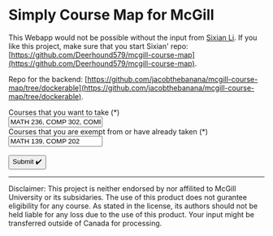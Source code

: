 # Simply Course Map for McGill
This Webapp would not be possible without the input from [Sixian Li](https://github.com/Deerhound579). If you like this project, make sure that you start Sixian' repo: [https://github.com/Deerhound579/mcgill-course-map](https://github.com/Deerhound579/mcgill-course-map).

Repo for the backend: [https://github.com/jacobthebanana/mcgill-course-map/tree/dockerable](https://github.com/jacobthebanana/mcgill-course-map/tree/dockerable).

<html>
    <body>
        <form action="https://course-map.api.tianshome.com/" target="_blank" name="form" id="form1" method="get">
            <label for="courses">Courses that you want to take (*)</label><br>
            <input type="text" id="courses" name="courses" value="MATH 236, COMP 302, COMP 350"><br>
            <label for="courses_excluded">Courses that you are exempt from or have already taken (*)</label><br>
            <input type="text" id="courses_excluded" name="courses_excluded" value="MATH 139, COMP 202"><br>
            <br>
            <input type="submit" value="Submit ✔️">
        </form>
    </body>
</html>


---
Disclaimer: This project is neither endorsed by nor affilited to McGill University or its subsidaries. The use of this product does not gurantee eligibility for any course. As stated in the license, its authors should not be held liable for any loss due to the use of this product. Your input might be transferred outside of Canada for processing.
